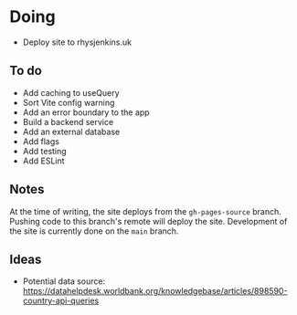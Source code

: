 # Doing

-   Deploy site to rhysjenkins.uk

## To do

-   Add caching to useQuery
-   Sort Vite config warning
-   Add an error boundary to the app
-   Build a backend service
-   Add an external database
-   Add flags
-   Add testing
-   Add ESLint

## Notes

At the time of writing, the site deploys from the `gh-pages-source` branch. Pushing code to this branch's remote will deploy the site. Development of the site is currently done on the `main` branch.

## Ideas

-   Potential data source: https://datahelpdesk.worldbank.org/knowledgebase/articles/898590-country-api-queries
